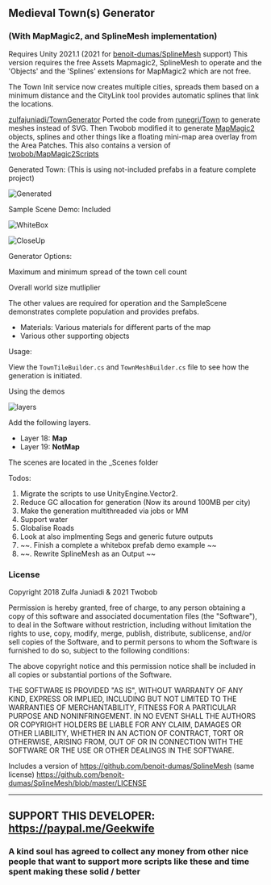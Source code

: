 ## Medieval Town(s) Generator ## 
### (With MapMagic2, and SplineMesh implementation) ###

Requires Unity 2021.1 (2021 for [benoit-dumas/SplineMesh](https://github.com/benoit-dumas/SplineMesh) support)
This version requires the free Assets Mapmagic2, SplineMesh to operate and the 'Objects' and the 'Splines' extensions for MapMagic2 which are not free.

The Town Init service now creates multiple cities, spreads them based on a minimum distance and the CityLink tool provides automatic splines that link the locations.

[zulfajuniadi/TownGenerator](https://github.com/zulfajuniadi/TownGenerator/) Ported the code from [runegri/Town](https://github.com/runegri/Town) to generate meshes instead of SVG.
Then Twobob modified it to generate [MapMagic2](https://assetstore.unity.com/packages/tools/terrain/mapmagic-2-165180) objects, splines and other things like a floating mini-map area overlay from the Area Patches.   This also contains a version of [twobob/MapMagic2Scripts](https://github.com/twobob/MapMagic2Scripts/tree/e93d9ed3122215709945521cb473cc59809e7067)

Generated Town: (This is using not-included prefabs in a feature complete project)

![Generated](https://user-images.githubusercontent.com/915232/135077644-ad10915b-ae30-492b-8c15-72760cceb319.png "Generated")

Sample Scene Demo: Included

![WhiteBox](https://user-images.githubusercontent.com/915232/136688810-9419bb6e-1c60-4856-b458-2386b7f88cd2.png "WhiteBox")

![CloseUp](https://user-images.githubusercontent.com/915232/135194891-b0e9310b-6e7a-4f63-944c-b247a5faf57e.png "closeUp")

Generator Options:

Maximum and minimum spread of the town cell count

Overall world size mutliplier

The other values are required for operation and the SampleScene demonstrates complete population and provides prefabs.

- Materials: Various materials for different parts of the map
- Various other supporting objects

Usage:

View the `TownTileBuilder.cs` and `TownMeshBuilder.cs` file to see how the generation is initiated.

Using the demos

![layers](https://user-images.githubusercontent.com/915232/136863777-d708b1cb-74a3-42cc-a524-1771d3e9c0d1.png)

Add the following layers.

- Layer 18: **Map**
- Layer 19: **NotMap**

The scenes are located in the \_Scenes folder 

Todos:

1. Migrate the scripts to use UnityEngine.Vector2.
2. Reduce GC allocation for generation (Now its around 100MB per city)
3. Make the generation multithreaded via jobs or MM
4. Support water
5. Globalise Roads
6. Look at also implmenting Segs and generic future outputs
7. ~~. Finish a complete a whitebox prefab demo example ~~
8. ~~. Rewrite SplineMesh as an Output ~~

### License ###

Copyright 2018 Zulfa Juniadi  & 2021 Twobob

Permission is hereby granted, free of charge, to any person obtaining a copy of this software and associated documentation files (the "Software"), to deal in the Software without restriction, including without limitation the rights to use, copy, modify, merge, publish, distribute, sublicense, and/or sell copies of the Software, and to permit persons to whom the Software is furnished to do so, subject to the following conditions:

The above copyright notice and this permission notice shall be included in all copies or substantial portions of the Software.

THE SOFTWARE IS PROVIDED "AS IS", WITHOUT WARRANTY OF ANY KIND, EXPRESS OR IMPLIED, INCLUDING BUT NOT LIMITED TO THE WARRANTIES OF MERCHANTABILITY, FITNESS FOR A PARTICULAR PURPOSE AND NONINFRINGEMENT. IN NO EVENT SHALL THE AUTHORS OR COPYRIGHT HOLDERS BE LIABLE FOR ANY CLAIM, DAMAGES OR OTHER LIABILITY, WHETHER IN AN ACTION OF CONTRACT, TORT OR OTHERWISE, ARISING FROM, OUT OF OR IN CONNECTION WITH THE SOFTWARE OR THE USE OR OTHER DEALINGS IN THE SOFTWARE.

Includes a version of https://github.com/benoit-dumas/SplineMesh  (same license)
https://github.com/benoit-dumas/SplineMesh/blob/master/LICENSE


---

## SUPPORT THIS DEVELOPER: https://paypal.me/Geekwife     
###  A kind soul has agreed to collect any money from other nice people that want to support more scripts like these and time spent making these solid / better
